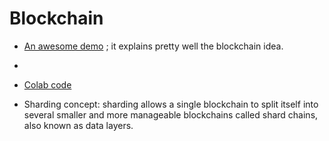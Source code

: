 # Blockchain
- [An awesome demo](https://andersbrownworth.com/blockchain/distributed) ; it explains pretty well the blockchain idea.
- 
- [Colab code](https://colab.research.google.com/drive/1_kf8aPCKpYSo8KiQgyV7IZT8FDKUd4rS#scrollTo=_xFJ1_vvFIa8)

- Sharding concept: sharding allows a single blockchain to split itself into several smaller and more manageable blockchains called shard chains, also known as data layers.

